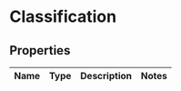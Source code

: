 

# Classification

## Properties

Name | Type | Description | Notes
------------ | ------------- | ------------- | -------------



